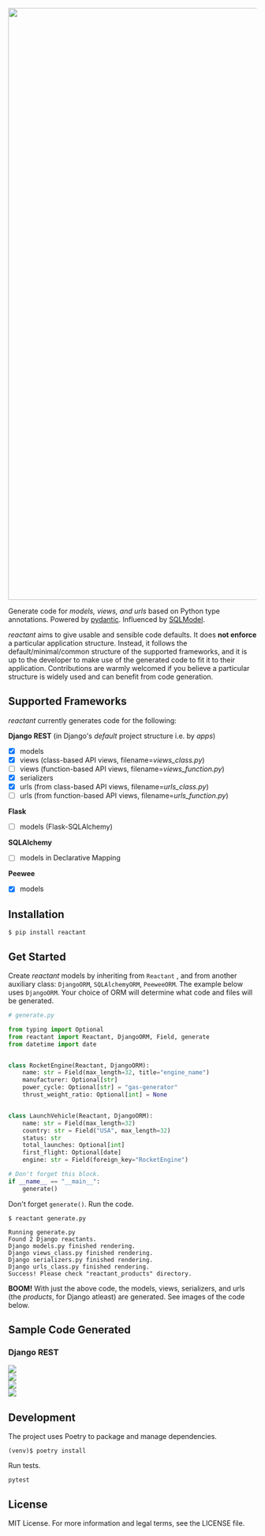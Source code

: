 <p align="center">
    <a href="https://pypi.org/project/reactant">
        <img width="1200" src="https://raw.githubusercontent.com/neil-vqa/reactant/main/reactant-logo-banner.png">
    </a>
</p>

Generate code for *models, views, and urls* based on Python type annotations. Powered by [pydantic](https://github.com/samuelcolvin/pydantic/). Influenced by [SQLModel](https://github.com/tiangolo/sqlmodel).

*reactant* aims to give usable and sensible code defaults. It does **not enforce** a particular application structure. Instead, it follows the default/minimal/common structure of the supported frameworks, and it is up to the developer to make use of the generated code to fit it to their application. Contributions are warmly welcomed if you believe a particular structure is widely used and can benefit from code generation.

## Supported Frameworks

*reactant* currently generates code for the following:

**Django REST** (in Django's *default* project structure i.e. by *apps*)

- [X] models
- [X] views (class-based API views, filename=*views_class.py*)
- [ ] views (function-based API views, filename=*views_function.py*)
- [X] serializers
- [X] urls (from class-based API views, filename=*urls_class.py*)
- [ ] urls (from function-based API views, filename=*urls_function.py*)

**Flask**

- [ ] models (Flask-SQLAlchemy)

**SQLAlchemy**

- [ ] models in Declarative Mapping

**Peewee**

- [X] models

## Installation

```cli
$ pip install reactant
```

## Get Started

Create *reactant* models by inheriting from `Reactant` , and from another auxiliary class: `DjangoORM`, `SQLAlchemyORM`, `PeeweeORM`. The example below uses `DjangoORM`. Your choice of ORM will determine what code and files will be generated.

```python
# generate.py

from typing import Optional
from reactant import Reactant, DjangoORM, Field, generate
from datetime import date


class RocketEngine(Reactant, DjangoORM):
    name: str = Field(max_length=32, title="engine_name")
    manufacturer: Optional[str]
    power_cycle: Optional[str] = "gas-generator"
    thrust_weight_ratio: Optional[int] = None


class LaunchVehicle(Reactant, DjangoORM):
    name: str = Field(max_length=32)
    country: str = Field("USA", max_length=32)
    status: str
    total_launches: Optional[int]
    first_flight: Optional[date]
    engine: str = Field(foreign_key="RocketEngine")

# Don't forget this block.
if __name__ == "__main__":
    generate()

```

Don't forget `generate()`. Run the code. 

```cli
$ reactant generate.py

Running generate.py
Found 2 Django reactants.
Django models.py finished rendering.
Django views_class.py finished rendering.
Django serializers.py finished rendering.
Django urls_class.py finished rendering.
Success! Please check "reactant_products" directory.
```

**BOOM!** With just the above code, the models, views, serializers, and urls (the *products*, for Django atleast) are generated. See images of the code below.

## Sample Code Generated

### Django REST

<div>
    <img src="https://raw.githubusercontent.com/neil-vqa/reactant/main/screenshots/dj_01.png" width="auto">
</div>
<div>
    <img src="https://raw.githubusercontent.com/neil-vqa/reactant/main/screenshots/dj_02.png" width="auto">
</div>
<div>
    <img src="https://raw.githubusercontent.com/neil-vqa/reactant/main/screenshots/dj_03.png" width="auto">
</div>
<div>
    <img src="https://raw.githubusercontent.com/neil-vqa/reactant/main/screenshots/dj_04.png" width="auto">
</div>

## Development

The project uses Poetry to package and manage dependencies.

```cli
(venv)$ poetry install
```

Run tests.
```cli
pytest
```

## License

MIT License. For more information and legal terms, see the LICENSE file.
